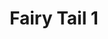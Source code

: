 ---
layout: item

title: Fairy Tail 1
href: fairy-tail-chapter-3
tags: fairy-tail
chapter: 3

synopsis: In the mystical land of Fiore, magic exists as an essential part of everyday life. Countless magic guilds lie at the core of all magical activity, and serve as venues for like-minded mages to band together and take on job requests. Among them, Fairy Tail stands out from the rest as a place of strength, spirit, and family.


categories: manhua
image: /assets/images/fairy-tail-chapter-3/00.jpg
---